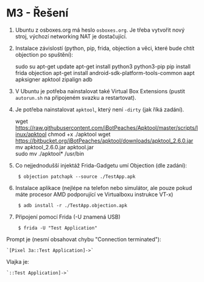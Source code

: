 # M3 - Řešení

1. Ubuntu z osboxes.org má heslo `osboxes.org`. Je třeba vytvořit nový stroj, výchozí networking NAT je dostačující.

2. Instalace závislostí (python, pip, frida, objection a věci, které bude chtít objection po spuštění):

	sudo su
	apt-get update
	apt-get install python3 python3-pip
	pip install frida objection
	apt-get install android-sdk-platform-tools-common aapt apksigner apktool zipalign adb

3. V Ubuntu je potřeba nainstalovat také Virtual Box Extensions (pustit `autorun.sh` na připojeném svazku a restartovat).

4. Je potřeba nainstalovat `apktool`, který není `-dirty` (jak říká zadání).

	wget https://raw.githubusercontent.com/iBotPeaches/Apktool/master/scripts/linux/apktool
	chmod +x ./apktool
	wget https://bitbucket.org/iBotPeaches/apktool/downloads/apktool_2.6.0.jar
	mv apktool_2.6.0.jar apktool.jar	
	sudo mv ./apktool* /usr/bin

5. Co nejjednodušší injektáž Frida-Gadgetu umí Objection (dle zadání):

		$ objection patchapk --source ./TestApp.apk

6. Instalace aplikace (nejlépe na telefon nebo simulátor, ale pouze pokud máte procesor AMD podporující ve Virtualboxu instrukce VT-x)

		$ adb install -r ./TestApp.objection.apk
		
7. Připojení pomocí Frida (-U znamená USB)

		$ frida -U "Test Application"

Prompt je (nesmí obsahovat chybu "Connection terminated"):

	`[Pixel 3a::Test Application]->`
	
Vlajka je:

	`::Test Application]->`
	
